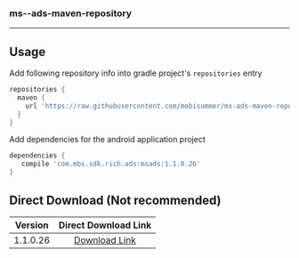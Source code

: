 ### ms--ads-maven-repository

***

## Usage

Add following repository info into gradle project's `repositories` entry

```gradle
repositories {
  maven {
    url 'https://raw.githubusercontent.com/mobisummer/ms-ads-maven-repository/master'
  }
}
```

Add dependencies for the android application project

```gradle
dependencies {
   compile 'com.mbs.sdk.rich.ads:msads:1.1.0.26'
}
```

## Direct Download (Not recommended)

|Version|Direct Download Link|
|:---:|:---:|
|1.1.0.26|[Download Link][msads-1-1-0]|


[msads-1-1-0]: https://raw.githubusercontent.com/mobisummer/ms-ads-maven-repository/master/com/mbs/sdk/rich/ads/msads/1.1.0.26/msads-1.1.0.26.aar
